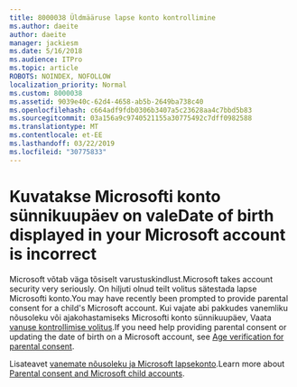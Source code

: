 ```yaml
---
title: 8000038 Üldmääruse lapse konto kontrollimine
ms.author: daeite
author: daeite
manager: jackiesm
ms.date: 5/16/2018
ms.audience: ITPro
ms.topic: article
ROBOTS: NOINDEX, NOFOLLOW
localization_priority: Normal
ms.custom: 8000038
ms.assetid: 9039e40c-62d4-4658-ab5b-2649ba738c40
ms.openlocfilehash: c664adf9fdb0306b3407a5c23628aa4c7bbd5b83
ms.sourcegitcommit: 03a156a9c9740521155a30775492c7dff0982588
ms.translationtype: MT
ms.contentlocale: et-EE
ms.lasthandoff: 03/22/2019
ms.locfileid: "30775833"
---
```

# <a name="date-of-birth-displayed-in-your-microsoft-account-is-incorrect"></a><span data-ttu-id="a0131-102">Kuvatakse Microsofti konto sünnikuupäev on vale</span><span class="sxs-lookup"><span data-stu-id="a0131-102">Date of birth displayed in your Microsoft account is incorrect</span></span>

<span data-ttu-id="a0131-103">Microsoft võtab väga tõsiselt varustuskindlust.</span><span class="sxs-lookup"><span data-stu-id="a0131-103">Microsoft takes account security very seriously.</span></span> <span data-ttu-id="a0131-104">On hiljuti olnud teilt volitus sätestada lapse Microsofti konto.</span><span class="sxs-lookup"><span data-stu-id="a0131-104">You may have recently been prompted to provide parental consent for a child's Microsoft account.</span></span> <span data-ttu-id="a0131-105">Kui vajate abi pakkudes vanemliku nõusoleku või ajakohastamiseks Microsofti konto sünnikuupäev, Vaata [vanuse kontrollimise volitus](https://go.microsoft.com/fwlink/p/?linkid=874364).</span><span class="sxs-lookup"><span data-stu-id="a0131-105">If you need help providing parental consent or updating the date of birth on a Microsoft account, see [Age verification for parental consent](https://go.microsoft.com/fwlink/p/?linkid=874364).</span></span>
  
<span data-ttu-id="a0131-106">Lisateavet [vanemate nõusoleku ja Microsoft lapsekonto](https://go.microsoft.com/fwlink/p/?linkid=874365).</span><span class="sxs-lookup"><span data-stu-id="a0131-106">Learn more about [Parental consent and Microsoft child accounts](https://go.microsoft.com/fwlink/p/?linkid=874365).</span></span>
  

